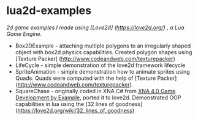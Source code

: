 lua2d-examples
==============

*2d game examples I made using [Love2d] (https://love2d.org/) , a Lua Game Engine.*

* Box2DExample - attaching multiple polygons to an irregularly shaped object with box2d physics capabilities. Created polygon shapes using [Texture Packer] (http://www.codeandweb.com/texturepacker)
* LifeCycle - simple demonstration of the love2d framework lifecycle
* SpriteAnimation - simple demonstration how to animate sprites using Quads. Quads were computed with the help of [Texture Packer] (http://www.codeandweb.com/texturepacker).
* SquareChase - originally coded in XNA C# from [XNA 4.0 Game Development by Example](http://www.packtpub.com/xna-4-0-game-development-by-example-beginners-guide/book), ported it to love2d. Demonstrated OOP capabilities in lua using the [32 lines of goodness] (https://love2d.org/wiki/32_lines_of_goodness)